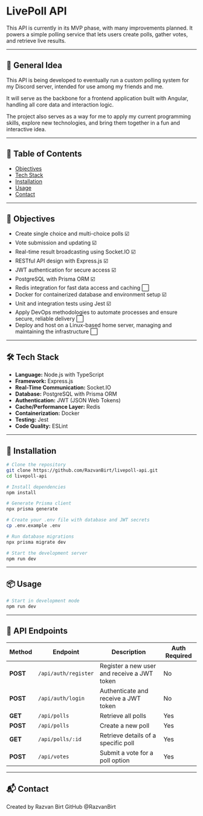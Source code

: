 # LivePoll API

This API is currently in its MVP phase, with many improvements planned. It powers a simple polling service that lets users create polls, gather votes, and retrieve live results.

---

## 📌 General Idea

This API is being developed to eventually run a custom polling system for my Discord server, intended for use among my friends and me.

It will serve as the backbone for a frontend application built with Angular, handling all core data and interaction logic.

The project also serves as a way for me to apply my current programming skills, explore new technologies, and bring them together in a fun and interactive idea.

---

## 🧭 Table of Contents

- [Objectives](#objectives)
- [Tech Stack](#tech-stack)
- [Installation](#installation)
- [Usage](#usage)
- [Contact](#contact)

---

## 🎯 Objectives

- Create single choice and multi-choice polls ☑️
- Vote submission and updating ☑️
- Real-time result broadcasting using Socket.IO ☑️
- RESTful API design with Express.js ☑️
- JWT authentication for secure access ☑️
- PostgreSQL with Prisma ORM ☑️
- Redis integration for fast data access and caching ⬜
- Docker for containerized database and environment setup ☑️
- Unit and integration tests using Jest ☑️
- Apply DevOps methodologies to automate processes and ensure secure, reliable delivery ⬜
- Deploy and host on a Linux-based home server, managing and maintaining the infrastructure ⬜

---

## 🛠️ Tech Stack

- **Language:** Node.js with TypeScript
- **Framework:** Express.js
- **Real-Time Communication:** Socket.IO
- **Database:** PostgreSQL with Prisma ORM
- **Authentication:** JWT (JSON Web Tokens)
- **Cache/Performance Layer:** Redis
- **Containerization:** Docker
- **Testing:** Jest
- **Code Quality:** ESLint

---

## 🚀 Installation

```bash
# Clone the repository
git clone https://github.com/RazvanBirt/livepoll-api.git
cd livepoll-api

# Install dependencies
npm install

# Generate Prisma client
npx prisma generate

# Create your .env file with database and JWT secrets
cp .env.example .env

# Run database migrations
npx prisma migrate dev

# Start the development server
npm run dev

```

---

## 📦 Usage

```bash
# Start in development mode
npm run dev

```

---

## 📖 API Endpoints

| Method     | Endpoint                   | Description                                 | Auth Required |
|------------|----------------------------|---------------------------------------------|---------------|
| **POST**   | `/api/auth/register`       | Register a new user and receive a JWT token | No            |
| **POST**   | `/api/auth/login`          | Authenticate and receive a JWT token        | No            |
| **GET**    | `/api/polls`               | Retrieve all polls                          | Yes           |
| **POST**   | `/api/polls`               | Create a new poll                           | Yes           |
| **GET**    | `/api/polls/:id`           | Retrieve details of a specific poll         | Yes           |
| **POST**   | `/api/votes`               | Submit a vote for a poll option             | Yes           |

---

## 📬 Contact
Created by Razvan Birt
GitHub @RazvanBirt